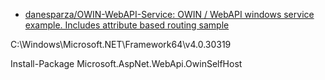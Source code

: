 


- [danesparza/OWIN-WebAPI-Service: OWIN / WebAPI windows service example. Includes attribute based routing sample ](https://github.com/danesparza/OWIN-WebAPI-Service)


C:\Windows\Microsoft.NET\Framework64\v4.0.30319

Install-Package Microsoft.AspNet.WebApi.OwinSelfHost